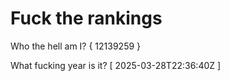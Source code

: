 # Fuck the rankings

Who the hell am I?
{ 12139259 }

What fucking year is it?
[ 2025-03-28T22:36:40Z ]
